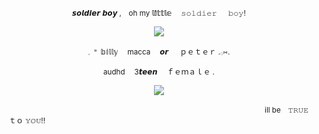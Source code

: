 <p align="center" dir="auto">
<sub>𝙨𝙤𝙡𝙙𝙞𝙚𝙧 𝙗𝙤𝙮 ,　oh my 𝕝𝕚𝕥𝕥𝕝𝕖 　𝚜𝚘𝚕𝚍𝚒𝚎𝚛 　 𝚋𝚘𝚢! </sub>

<p align="center" dir="auto">
<img src="https://64.media.tumblr.com/2e856af7d7af7038aec6e598be2fdcfc/65cc7a76f4ec20de-db/s500x750/9808b9c02375b536032f880b2974beecfc1f3082.pnj" style="max-width: 60%; "></p>

<p align="center" dir="auto">
<sub>𓈒        𐄈   𝕓𝕚𝕝𝕝𝕪 　macca  　𝙤𝙧 　 ｐｅｔｅｒ   .𓂂⑅. 
<p align="center" dir="auto">
<sub>audhd 　3𝙩𝙚𝙚𝙣 　ｆｅｍａｌｅ
.</sub> 

<p align="center" dir="auto"> 
<img src="https://64.media.tumblr.com/f0084c728cce2f1905ab8d1eb054b52b/7fe5684d0154a910-dd/s640x960/f85adb0e0154c51dcaacfabc49033572d6b18644.gifv"max-width: 100%; "></p>

<sub>　　　　　　　　　　　　　　　　　　　　　　　　 　　　　　　 　 　 　　　ill be　𝚃𝚁𝚄𝙴 　ｔｏ 𝕐𝕆𝕌!! </sub>
